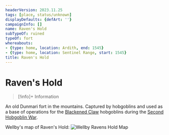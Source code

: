 ```yaml
---
headerVersion: 2023.11.25
tags: [place, status/unknown]
displayDefaults: {defArt: ''}
campaignInfo: []
name: Raven's Hold
subTypeOf: ruined
typeOf: fort
whereabouts:
- {type: home, location: Ardith, end: 1545}
- {type: home, location: Sentinel Range, start: 1545}
title: Raven's Hold
---
```

# Raven's Hold
>[!info]+ Information
> 
>> 

An old Dunmari fort in the mountains. Captured by hobgoblins and used as a base of operations for the [Blackened Claw](<../../../groups/hobgoblin-clans/blackened-claw.md>) hobgoblins during the [Second Hobgoblin War](<../../../events/1600s/second-hobgoblin-war.md>). 

Wellby's map of Raven's Hold:
![Wellby Ravens Hold Map](../../../assets/wellby-ravens-hold-map.png)


